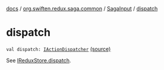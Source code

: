 [docs](../../index.md) / [org.swiften.redux.saga.common](../index.md) / [SagaInput](index.md) / [dispatch](./dispatch.md)

# dispatch

`val dispatch: `[`IActionDispatcher`](../../org.swiften.redux.core/-i-action-dispatcher.md) [(source)](https://github.com/protoman92/KotlinRedux/tree/master/common/common-saga/src/main/kotlin/org/swiften/redux/saga/common/CommonSaga.kt#L41)

See [IReduxStore.dispatch](../../org.swiften.redux.core/-i-dispatcher-provider/dispatch.md).

